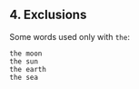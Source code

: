 ## 4. Exclusions

Some words used only with `the`:

`the moon`  
`the sun`  
`the earth`  
`the sea`  
